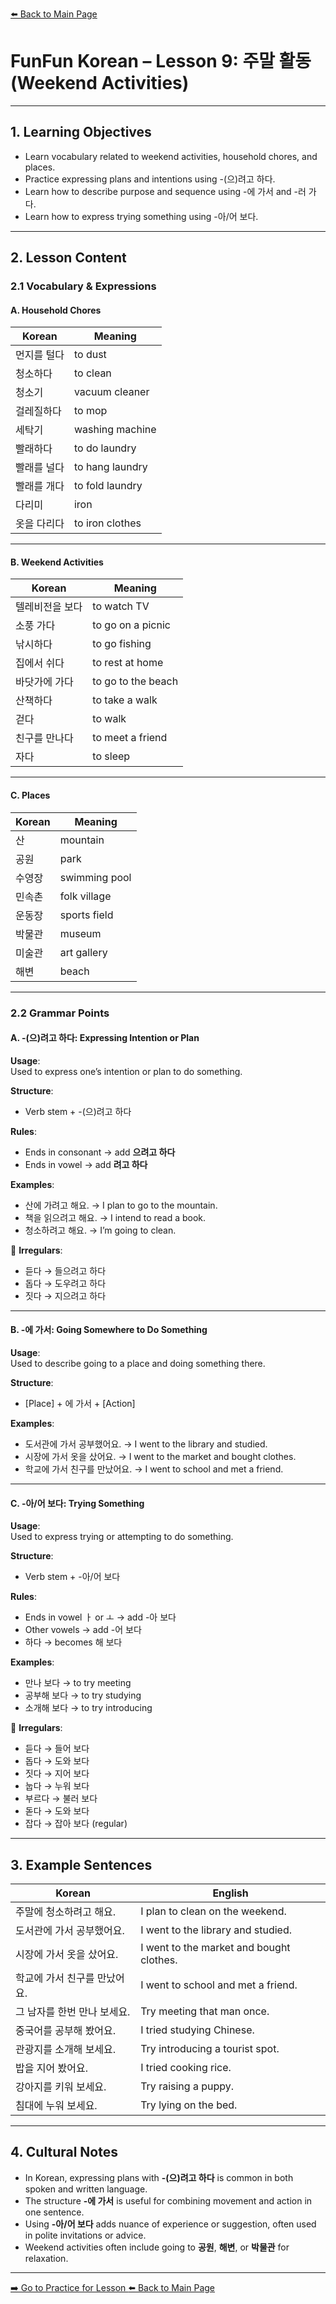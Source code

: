 [⬅️ Back to Main Page](README.md)

# FunFun Korean – Lesson 9: 주말 활동 (Weekend Activities)

---

## 1. Learning Objectives  
- Learn vocabulary related to weekend activities, household chores, and places.  
- Practice expressing plans and intentions using -(으)려고 하다.  
- Learn how to describe purpose and sequence using -에 가서 and -러 가다.  
- Learn how to express trying something using -아/어 보다.

---

## 2. Lesson Content

### 2.1 Vocabulary & Expressions

#### A. Household Chores

| Korean | Meaning |
|--------|---------|
| 먼지를 털다 | to dust |
| 청소하다 | to clean |
| 청소기 | vacuum cleaner |
| 걸레질하다 | to mop |
| 세탁기 | washing machine |
| 빨래하다 | to do laundry |
| 빨래를 널다 | to hang laundry |
| 빨래를 개다 | to fold laundry |
| 다리미 | iron |
| 옷을 다리다 | to iron clothes |

---

#### B. Weekend Activities

| Korean | Meaning |
|--------|---------|
| 텔레비전을 보다 | to watch TV |
| 소풍 가다 | to go on a picnic |
| 낚시하다 | to go fishing |
| 집에서 쉬다 | to rest at home |
| 바닷가에 가다 | to go to the beach |
| 산책하다 | to take a walk |
| 걷다 | to walk |
| 친구를 만나다 | to meet a friend |
| 자다 | to sleep |

---

#### C. Places

| Korean | Meaning |
|--------|---------|
| 산 | mountain |
| 공원 | park |
| 수영장 | swimming pool |
| 민속촌 | folk village |
| 운동장 | sports field |
| 박물관 | museum |
| 미술관 | art gallery |
| 해변 | beach |

---

### 2.2 Grammar Points

#### A. -(으)려고 하다: Expressing Intention or Plan

**Usage**:  
Used to express one’s intention or plan to do something.

**Structure**:  
- Verb stem + -(으)려고 하다

**Rules**:
- Ends in consonant → add **으려고 하다**  
- Ends in vowel → add **려고 하다**

**Examples**:
- 산에 가려고 해요. → I plan to go to the mountain.  
- 책을 읽으려고 해요. → I intend to read a book.  
- 청소하려고 해요. → I’m going to clean.

📝 **Irregulars**:
- 듣다 → 들으려고 하다  
- 돕다 → 도우려고 하다  
- 짓다 → 지으려고 하다

---

#### B. -에 가서: Going Somewhere to Do Something

**Usage**:  
Used to describe going to a place and doing something there.

**Structure**:  
- [Place] + 에 가서 + [Action]

**Examples**:
- 도서관에 가서 공부했어요. → I went to the library and studied.  
- 시장에 가서 옷을 샀어요. → I went to the market and bought clothes.  
- 학교에 가서 친구를 만났어요. → I went to school and met a friend.

---

#### C. -아/어 보다: Trying Something

**Usage**:  
Used to express trying or attempting to do something.

**Structure**:  
- Verb stem + -아/어 보다

**Rules**:
- Ends in vowel ㅏ or ㅗ → add -아 보다  
- Other vowels → add -어 보다  
- 하다 → becomes 해 보다

**Examples**:
- 만나 보다 → to try meeting  
- 공부해 보다 → to try studying  
- 소개해 보다 → to try introducing

📝 **Irregulars**:
- 듣다 → 들어 보다  
- 돕다 → 도와 보다  
- 짓다 → 지어 보다  
- 눕다 → 누워 보다  
- 부르다 → 불러 보다  
- 돋다 → 도와 보다  
- 잡다 → 잡아 보다 (regular)

---

## 3. Example Sentences

| Korean | English |
|--------|---------|
| 주말에 청소하려고 해요. | I plan to clean on the weekend. |
| 도서관에 가서 공부했어요. | I went to the library and studied. |
| 시장에 가서 옷을 샀어요. | I went to the market and bought clothes. |
| 학교에 가서 친구를 만났어요. | I went to school and met a friend. |
| 그 남자를 한번 만나 보세요. | Try meeting that man once. |
| 중국어를 공부해 봤어요. | I tried studying Chinese. |
| 관광지를 소개해 보세요. | Try introducing a tourist spot. |
| 밥을 지어 봤어요. | I tried cooking rice. |
| 강아지를 키워 보세요. | Try raising a puppy. |
| 침대에 누워 보세요. | Try lying on the bed.

---

## 4. Cultural Notes

- In Korean, expressing plans with **-(으)려고 하다** is common in both spoken and written language.  
- The structure **-에 가서** is useful for combining movement and action in one sentence.  
- Using **-아/어 보다** adds nuance of experience or suggestion, often used in polite invitations or advice.  
- Weekend activities often include going to **공원**, **해변**, or **박물관** for relaxation.

---
[➡️ Go to Practice for Lesson ](lesson9_practice.md)
[⬅️ Back to Main Page](README.md)